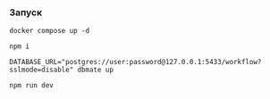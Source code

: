 ### Запуск
```
docker compose up -d
```


```
npm i
```

```
DATABASE_URL="postgres://user:password@127.0.0.1:5433/workflow?sslmode=disable" dbmate up 
```

```
npm run dev
```

